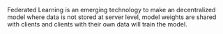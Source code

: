 Federated Learning is an emerging technology to make an decentralized model where data is not stored at server level, model weights are shared with clients and clients with their own data will train the model.
